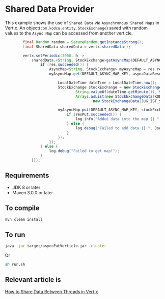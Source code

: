 # Shared Data Provider

This example shows the use of `Shared Data` via `Asynchronous Shared Maps` in Vert.x. An object(`com.kodcu.entity.StockExchange`) saved with random values to the `Async Map` can be accessed from another verticle.
                                                 
```java
        final Random random = SecureRandom.getInstanceStrong();
        final SharedData sharedData = vertx.sharedData();

        vertx.setPeriodic(3000, h ->
            sharedData.<String, StockExchange>getAsyncMap(DEFAULT_ASYNC_MAP_NAME, res -> {
                if (res.succeeded()) {
                    AsyncMap<String, StockExchange> myAsyncMap = res.result();
                    myAsyncMap.get(DEFAULT_ASYNC_MAP_KEY, asyncDataResult -> {

                        LocalDateTime dateTime = LocalDateTime.now();
                        StockExchange stockExchange = new StockExchange(String.join(":", String.valueOf(dateTime.getHour()),
                                String.valueOf(dateTime.getMinute()), String.valueOf(dateTime.getSecond())),
                                Arrays.asList(new StockExchangeData(KODCU_STOCK_NAME, random.nextInt(100)),
                                        new StockExchangeData(JUG_IST_STOCK_NAME, random.nextInt(100))));

                        myAsyncMap.put(DEFAULT_ASYNC_MAP_KEY, stockExchange, resPut -> {
                            if (resPut.succeeded()) {
                                log.info("Added data into the map {} ", Json.encodePrettily(stockExchange));
                            } else {
                                log.debug("Failed to add data {} ", Json.encodePrettily(stockExchange));
                            }
                        });
                    });
                } else {
                    log.debug("Failed to get map!");
                }
            }));
```

## Requirements
* JDK 8 or later
* Maven 3.0.0 or later

## To compile
```bash
mvn clean install
```

## To run
```bash
java -jar target/asyncPutVerticle.jar -cluster
```

Or

```bash
sh run.sh
```

## Relevant article is
[How to Share Data Between Threads in Vert.x](https://medium.com/@hakdogan/how-to-share-data-between-threads-in-vert-x-afdf26dcc684)
